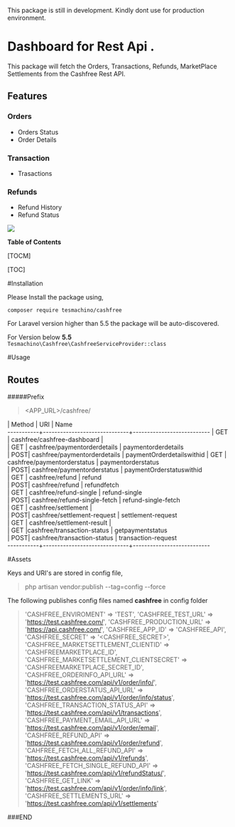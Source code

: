 This package is still in development. Kindly dont use for production environment.

# Dashboard for Rest Api . 

This package will fetch the Orders, Transactions, Refunds, MarketPlace Settlements from the Cashfree Rest API. 

## Features
### Orders
- Orders Status 
- Order Details

### Transaction
 - Trasactions

### Refunds
 - Refund History
 - Refund Status
 
![](https://tesmachino.com/images/icon_transperant.png)

**Table of Contents**

[TOCM]

[TOC]


#Installation 

Please Install the package using, 

    composer require tesmachino/cashfree

For Laravel version higher than 5.5 the package will be auto-discovered. 

For Version below  **5.5** 
    `Tesmachino\Cashfree\CashfreeServiceProvider::class`

#Usage
## Routes

#####Prefix
> <APP_URL>/cashfree/
>
| Method   | URI                          | Name                      
-----------+------------------------------+---------------------------
| GET | cashfree/cashfree-dashboard  |                           
| GET | cashfree/paymentorderdetails | paymentorderdetails       
| POST| cashfree/paymentorderdetails | paymentOrderdetailswithid 
| GET | cashfree/paymentorderstatus  | paymentorderstatus        
| POST| cashfree/paymentorderstatus  | paymentOrderstatuswithid  
| GET | cashfree/refund              | refund                    
| POST| cashfree/refund              | refundfetch               
| GET | cashfree/refund-single       | refund-single             
| POST| cashfree/refund-single-fetch | refund-single-fetch       
| GET | cashfree/settlement          |                           
| POST| cashfree/settlement-request  | settlement-request        
| GET | cashfree/settlement-result   |                           
| GET |cashfree/transaction-status  | getpaymentstatus          
| POST| cashfree/transaction-status  | transaction-request       
-----------+------------------------------+---------------------------


#Assets

Keys and URI's are stored in config file, 

> php artisan vendor:publish --tag=config --force

The following publishes config files named **cashfree** in config folder 

>    'CASHFREE_ENVIROMENT' => 'TEST',
    'CASHFREE_TEST_URL' => 'https://test.cashfree.com/',
    'CASHFREE_PRODUCTION_URL' => 'https://api.cashfree.com/',
    'CASHFREE_APP_ID' => 'CASHFREE_API',
    'CASHFREE_SECRET' => '<CASHFREE_SECRET>',
    'CASHFREE_MARKETSETTLEMENT_CLIENTID' => 'CASHFREEMARKETPLACE_ID',
    'CASHFREE_MARKETSETTLEMENT_CLIENTSECRET' => 'CASHFREEMARKETPLACE_SECRET_ID',
    'CASHFREE_ORDERINFO_API_URL' => 'https://test.cashfree.com/api/v1/order/info/',
    'CASHFREE_ORDERSTATUS_API_URL' => 'https://test.cashfree.com/api/v1/order/info/status',
    'CASHFREE_TRANSACTION_STATUS_API' => 'https://test.cashfree.com/api/v1/transactions',
    'CASHFREE_PAYMENT_EMAIL_API_URL' => 'https://test.cashfree.com/api/v1/order/email',
    'CASHFREE_REFUND_API' => 'https://test.cashfree.com/api/v1/order/refund',
    'CAHFREE_FETCH_ALL_REFUND_API' => 'https://test.cashfree.com/api/v1/refunds',
    'CASHFREE_FETCH_SINGLE_REFUND_API' => 'https://test.cashfree.com/api/v1/refundStatus/',
    'CASHFREE_GET_LINK' => 'https://test.cashfree.com/api/v1/order/info/link',
    'CASHFREE_SETTLEMENTS_URL' => 'https://test.cashfree.com/api/v1/settlements'

###END